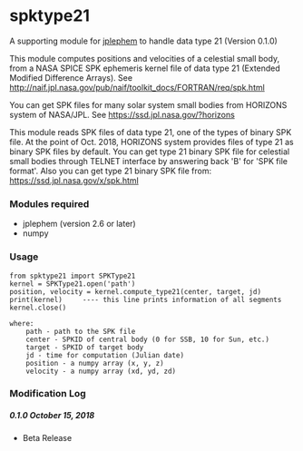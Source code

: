 # spktype21
A supporting module for [jplephem](https://pypi.org/project/jplephem/) to handle data type 21 (Version 0.1.0)

This module computes positions and velocities of a celestial small body, from a NASA SPICE SPK ephemeris kernel file of data type 21 (Extended Modified Difference Arrays).  See http://naif.jpl.nasa.gov/pub/naif/toolkit_docs/FORTRAN/req/spk.html

You can get SPK files for many solar system small bodies from HORIZONS system of NASA/JPL.  See https://ssd.jpl.nasa.gov/?horizons

This module reads SPK files of data type 21, one of the types of binary SPK file. At the point of Oct. 2018, HORIZONS system provides files of type 21 as binary SPK files by default.  You can get type 21 binary SPK file for celestial small bodies through TELNET interface by answering back 'B' for 'SPK file format'. Also you can get type 21 binary SPK file from:
https://ssd.jpl.nasa.gov/x/spk.html

### Modules required
* jplephem (version 2.6 or later)
* numpy

### Usage
    from spktype21 import SPKType21
    kernel = SPKType21.open('path')
    position, velocity = kernel.compute_type21(center, target, jd)
    print(kernel)     ---- this line prints information of all segments
    kernel.close()
    
    where:
        path - path to the SPK file
        center - SPKID of central body (0 for SSB, 10 for Sun, etc.)
        target - SPKID of target body
        jd - time for computation (Julian date)
        position - a numpy array (x, y, z)
        velocity - a numpy array (xd, yd, zd)

### Modification Log
##### 0.1.0 October 15, 2018
* Beta Release
